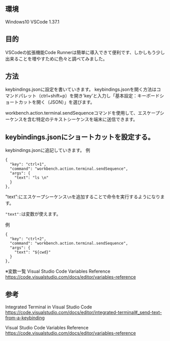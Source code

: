 <!--
title:   VSCodeのショートカットに端末で実行するコマンドを設定する。
tags:    VSCode,ショートカット,端末
id:      396e0398472833f25895
private: false
-->
## 環境
Windows10
VSCode 1.37.1

## 目的
VSCodeの拡張機能Code Runnerは簡単に導入できて便利です、しかしもう少し出来ることを増やすために色々と調べてみました。

## 方法
keybindings.jsonに設定を書いていきます。
keybindings.jsonを開く方法はコマンドパレット（ctrl+shift+p）を開き'key'と入力し「基本設定：キーボードショートカットを開く（JSON）」を選びます。

workbench.action.terminal.sendSequenceコマンドを使用して、エスケープシーケンスを含む特定のテキストシーケンスを端末に送信できます。
## keybindings.jsonにショートカットを設定する。

keybindings.jsonに追記していきます。
例

```keybindings.jsonに追記
{
  "key": "ctrl+1",
  "command": "workbench.action.terminal.sendSequence",
  "args": {
    "text": "ls \n"
  }
},
```

 "text":にエスケープシーケンス`\n`を追加することで命令を実行するようになります。

`"text":`は変数が使えます。

例

```keybindings.jsonに追記
{
  "key": "ctrl+2",
  "command": "workbench.action.terminal.sendSequence",
  "args": {
    "text": "${cwd}"
  }
},
```

※変数一覧
Visual Studio Code Variables Reference
https://code.visualstudio.com/docs/editor/variables-reference

## 参考
Integrated Terminal in Visual Studio Code
https://code.visualstudio.com/docs/editor/integrated-terminal#_send-text-from-a-keybinding

Visual Studio Code Variables Reference
https://code.visualstudio.com/docs/editor/variables-reference